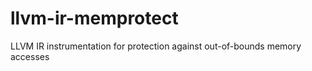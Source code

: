llvm-ir-memprotect
==================

LLVM IR instrumentation for protection against out-of-bounds memory accesses